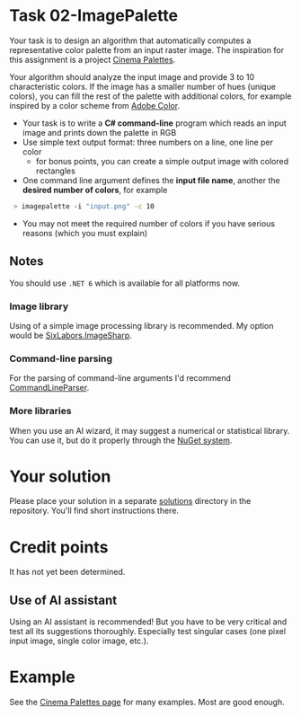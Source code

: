 # Task 02-ImagePalette
Your task is to design an algorithm that automatically computes a representative
color palette from an input raster image. The inspiration for this assignment
is a project [Cinema Palettes](https://www.facebook.com/cinemapalettes).

Your algorithm should analyze the input image and provide 3 to 10 characteristic
colors. If the image has a smaller number of hues (unique colors), you can fill
the rest of the palette with additional colors, for example inspired by a color
scheme from [Adobe Color](https://color.adobe.com/create/color-wheel).

* Your task is to write a **C# command-line** program which reads an input image
  and prints down the palette in RGB
* Use simple text output format: three numbers on a line, one line per color
  * for bonus points, you can create a simple output image with colored rectangles
* One command line argument defines the **input file name**, another the **desired
  number of colors**, for example
```bash
 > imagepalette -i "input.png" -c 10
```
* You may not meet the required number of colors if you have serious reasons
  (which you must explain)

## Notes
You should use `.NET 6` which is available for all platforms now.

### Image library
Using of a simple image processing library is recommended. My option would
be [SixLabors.ImageSharp](https://www.nuget.org/packages/SixLabors.ImageSharp/).

### Command-line parsing
For the parsing of command-line arguments I'd recommend
[CommandLineParser](https://www.nuget.org/packages/CommandLineParser/).

### More libraries
When you use an AI wizard, it may suggest a numerical or statistical library.
You can use it, but do it properly through the [NuGet system](https://www.nuget.org/).

# Your solution
Please place your solution in a separate [solutions](solutions/README.md)
directory in the repository. You'll find short instructions there.

# Credit points
It has not yet been determined.

<!--
**Basic solution: 9 points**
* all images must contain 16M colors
* image size in pixels via arguments
* output file name specified in an argument
* mode selection by command line argument
* at least three modes: `trivial`, `random`, `pattern` (pattern could be static)

**Bonus points: up to 6 more points**
* more patterns (parametrizable, visually more appealing)
  * "mandala" style (circular symmetry)
  * "ornament" could use a recursive pattern or another sort of repetition...
* more command-line arguments
-->

## Use of AI assistant
Using an AI assistant is recommended! But you have to be very critical and
test all its suggestions thoroughly. Especially test singular cases (one
pixel input image, single color image, etc.).

# Example
See the [Cinema Palettes page](https://www.facebook.com/cinemapalettes) for many examples.
Most are good enough.
